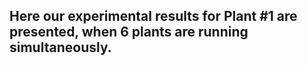 ## Here our experimental results for Plant #1 are presented, when 6 plants are running simultaneously.
